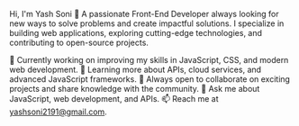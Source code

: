 Hi, I'm Yash Soni 👋
A passionate Front-End Developer always looking for new ways to solve problems and create impactful solutions. I specialize in building web applications, exploring cutting-edge technologies, and contributing to open-source projects.

🔭 Currently working on improving my skills in JavaScript, CSS, and modern web development.
🌱 Learning more about APIs, cloud services, and advanced JavaScript frameworks.
👯 Always open to collaborate on exciting projects and share knowledge with the community.
💬 Ask me about JavaScript, web development, and APIs.
📫 Reach me at yashsoni2191@gmail.com.
